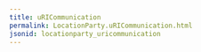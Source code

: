 ```yaml
---
title: uRICommunication
permalink: LocationParty.uRICommunication.html
jsonid: locationparty_uricommunication
---
```

